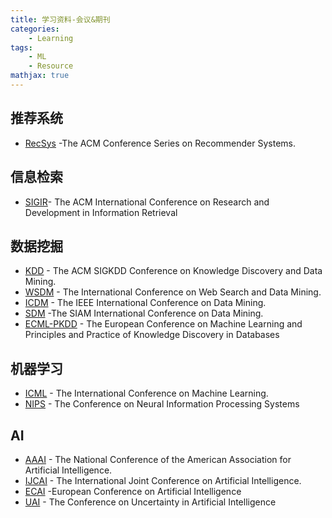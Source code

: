 ```yaml
---
title: 学习资料-会议&期刊
categories: 
    - Learning
tags:  
    - ML
    - Resource
mathjax: true
---
```

<meta name="referrer" content="no-referrer"/>

## 推荐系统

- [RecSys](https://recsys.acm.org/) -The ACM Conference Series on Recommender Systems.

<!-- more -->

## 信息检索

- [SIGIR](http://sigir.org/)- The ACM International Conference on Research and Development in Information Retrieval

## 数据挖掘

- [KDD](http://www.kdd.org/) - The ACM SIGKDD Conference on Knowledge Discovery and Data Mining.
- [WSDM](http://www.wsdm-conference.org/) - The International Conference on Web Search and Data Mining.
- [ICDM](http://cs.uvm.edu/~icdm/) - The IEEE International Conference on Data Mining.
- [SDM](http://www.siam.org/meetings/sdm19/) -The SIAM International Conference on Data Mining.
- [ECML-PKDD](https://ecmlpkdd2020.net/) - The European Conference on Machine Learning and Principles and Practice of Knowledge Discovery in Databases

## 机器学习

- [ICML](https://icml.cc/) - The International Conference on Machine Learning.
- [NIPS](https://nips.cc/) - The Conference on Neural Information Processing Systems

## AI

- [AAAI](https://aaai.org/Conferences/AAAI-18/) - The National Conference of the American Association for Artificial Intelligence.
- [IJCAI](http://www.ijcai.org/) - The International Joint Conference on Artificial Intelligence.
- [ECAI](http://ecai2020.eu/) -European Conference on Artificial Intelligence
- [UAI](http://www.auai.org/uai2020/) - The Conference on Uncertainty in Artificial Intelligence